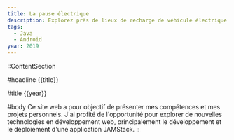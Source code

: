 ```yaml
---
title: La pause électrique
description: Explorez près de lieux de recharge de véhicule électrique
tags:
  - Java
  - Android
year: 2019
---
```


::ContentSection

#headline
{{title}}

#title
{{year}}

#body
Ce site web a pour objectif de présenter mes compétences et mes projets personnels. J'ai profité de l'opportunité pour explorer de nouvelles technologies en développement web, principalement le développement et le déploiement d'une application JAMStack.
::
